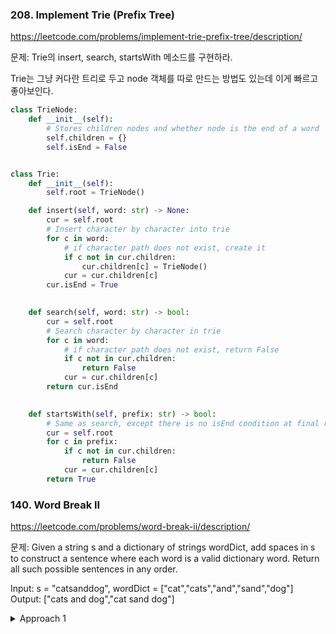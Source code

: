 ### 208. Implement Trie (Prefix Tree)

https://leetcode.com/problems/implement-trie-prefix-tree/description/

문제: Trie의 insert, search, startsWith 메소드를 구현하라.



Trie는 그냥 커다란 트리로 두고 node 객체를 따로 만드는 방법도 있는데 이게 빠르고 좋아보인다.

```py
class TrieNode:
    def __init__(self):
        # Stores children nodes and whether node is the end of a word
        self.children = {}
        self.isEnd = False


class Trie:
    def __init__(self):
        self.root = TrieNode()

    def insert(self, word: str) -> None:
        cur = self.root
        # Insert character by character into trie
        for c in word:
            # if character path does not exist, create it
            if c not in cur.children:
                cur.children[c] = TrieNode()
            cur = cur.children[c]
        cur.isEnd = True
        

    def search(self, word: str) -> bool:
        cur = self.root
        # Search character by character in trie
        for c in word:
            # if character path does not exist, return False
            if c not in cur.children:
                return False
            cur = cur.children[c]
        return cur.isEnd
        

    def startsWith(self, prefix: str) -> bool:
        # Same as search, except there is no isEnd condition at final return
        cur = self.root
        for c in prefix:
            if c not in cur.children:
                return False
            cur = cur.children[c]
        return True
```









### 140. Word Break II

https://leetcode.com/problems/word-break-ii/description/

문제: Given a string s and a dictionary of strings wordDict, add spaces in s to construct a sentence where each word is a valid dictionary word. Return all such possible sentences in any order.

Input: s = "catsanddog", wordDict = ["cat","cats","and","sand","dog"]   
Output: ["cats and dog","cat sand dog"]

<details><summary>Approach 1</summary>

- word dict의 단어들로 Trie를 만든다.
- s를 iterate하면서 Trie를 따라간다. 
- matching하는 단어를 찾았으면 두 분기로 나눈다.
   - 그곳에 space를 넣고 이후 탐색은 다시 Trie root부터 시작
   - space를 넣지 않고 Trie를 계속 내려가면서 탐색
- s의 마지막 시점에 TrieNode에 is_end=True 가 만족해야 올바른 word break가 된다.

포인트가 두 개 있는 것 같다.    
- Trie를 어떻게 light-weight로 구현할 것인가. 
   - multi-depth dict로 구현을 했다. 클래스를 만드는 것 보다 간편하고 가볍다.
- ans array를 어떻게 업데이트할 것인가.
   - list 하나를 계속 사용했다. backtracking인가 이게? DFS로 쭉 갔다가 나올 때는 list에서 pop 하면서 나왔다. 덕분에 메모리도 아끼고 리스트 복사하는 시간도 아꼈다.



```py
    def wordBreak(self, s: str, wordDict: List[str]) -> List[str]:
        trie = {}

        def insert_into_trie(d, w, i):
            c = w[i]
            if c not in d:
                d[c] = {}
            if i == len(w)-1:
                d[c]['is_end'] = True
                return
            insert_into_trie(d[c], w, i+1)

        for word in wordDict:
            insert_into_trie(trie, word, 0)

        ans = []

        def get_answer(s, i, ans, trie, d, tmp_ans):
            if i == len(s):
                return
            c = s[i]
            if c not in d:
                return
            if 'is_end' in d[c]:
                tmp_ans.append(c)
                tmp_ans.append(' ')
                if i == len(s)-1:
                    ans.append(''.join(tmp_ans).strip())
                get_answer(s, i+1, ans, trie, trie, tmp_ans)
                tmp_ans.pop()
                tmp_ans.pop()
            
            tmp_ans.append(c)
            get_answer(s, i+1, ans, trie, d[c], tmp_ans)
            tmp_ans.pop()
        
        get_answer(s, 0, ans, trie, trie, [])
        return ans

```

</details>




